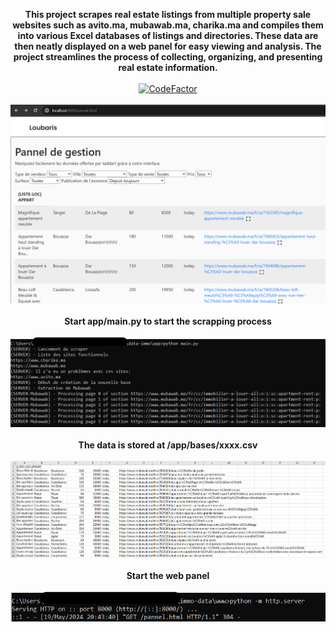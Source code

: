 
<p align="center">
    <b>This project scrapes real estate listings from multiple property sale websites such as avito.ma, mubawab.ma, charika.ma and compiles them into various Excel databases of listings and directories. These data are then neatly displayed on a web panel for easy viewing and analysis. The project streamlines the process of collecting, organizing, and presenting real estate information.</b><br>
    <br><a href="https://www.codefactor.io/repository/github/loubaris/autopilot-opencv"><img src="https://www.codefactor.io/repository/github/loubaris/data-immo/badge" alt="CodeFactor" /></a>
  <br><br>
    <img src="pannel.png" alt="Image du panel" style="width:840px;height:auto;"><br><br>
  <b>Start app/main.py to start the scrapping process</b><br><br>
   <img src="main.py.png" alt="Image de main.py" style="width:840px;height:auto;"><br><br>
    <b>The data is stored at /app/bases/xxxx.csv</b><br><br>
  <img src="excel.png" alt="Image de excel" style="width:840px;height:auto;"><br><br>
      <b>Start the web panel</b><br><br>
  <img src="cmd-server.png" alt="Image de cmd" style="width:840px;height:auto;"><br><br>
  
</p>
